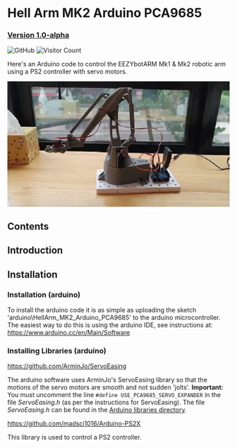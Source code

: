 # Hell Arm MK2 Arduino PCA9685

### [Version 1.0-alpha](https://github.com/WeAreHellMaker/HellArm_MK2_Arduino_PCA9685) 
![GitHub](https://img.shields.io/github/license/WeAreHellMaker/HellArm_MK2_Arduino_PCA9685?style=flat-square)
![Visitor Count](https://visitor-badge.laobi.icu/badge?page_id=WeAreHellMaker.HellArm_MK2_Arduino_PCA9685)

Here's an Arduino code to control the EEZYbotARM Mk1 & Mk2 robotic arm using a PS2 controller with servo motors.

[![Watch the video](images/HellArm.jpg)](https://youtu.be/ASXCSkmj90s)

## Contents

## Introduction

## Installation 

### Installation (arduino)

To install the arduino code it is as simple as uploading the sketch 'arduino\HellArm_MK2_Arduino_PCA9685' to the arduino microcontroller.
The easiest way to do this is using the arduino IDE, see instructions at: https://www.arduino.cc/en/Main/Software 

### Installing Libraries (arduino)

https://github.com/ArminJo/ServoEasing

The arduino software uses ArminJo's ServoEasing library so that the motions of the servo motors are smooth and not sudden 'jolts'. **Important:** You must uncomment the line `#define USE_PCA9685_SERVO_EXPANDER` in the file *ServoEasing.h* (as per the instructions for ServoEasing). The file *ServoEasing.h* can be found in the [Arduino libraries directory](https://www.arduino.cc/en/guide/libraries). 

https://github.com/madsci1016/Arduino-PS2X

This library is used to control a PS2 controller.


